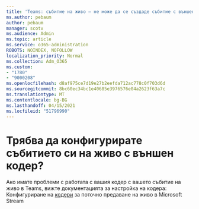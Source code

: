 ```yaml
---
title: 'Teams: събитие на живо – не може да се създаде събитие с външен кодер'
ms.author: pebaum
author: pebaum
manager: scotv
ms.audience: Admin
ms.topic: article
ms.service: o365-administration
ROBOTS: NOINDEX, NOFOLLOW
localization_priority: Normal
ms.collection: Adm_O365
ms.custom:
- "1780"
- "9000208"
ms.openlocfilehash: d8af975ce7d19e27b2eefda712ac778c0f703d6d
ms.sourcegitcommit: 8bc60ec34bc1e40685e3976576e04a2623f63a7c
ms.translationtype: MT
ms.contentlocale: bg-BG
ms.lasthandoff: 04/15/2021
ms.locfileid: "51796990"
---
```

# <a name="need-to-configure-your-live-event-with-an-external-encoder"></a>Трябва да конфигурирате събитието си на живо с външен кодер?

Ако имате проблеми с работата с вашия кодер с вашето събитие на живо в Teams, вижте документацията за настройка на кодера: Конфигуриране на [кодери](https://docs.microsoft.com/stream/live-encoder-setup) за поточно предаване на живо в Microsoft Stream
